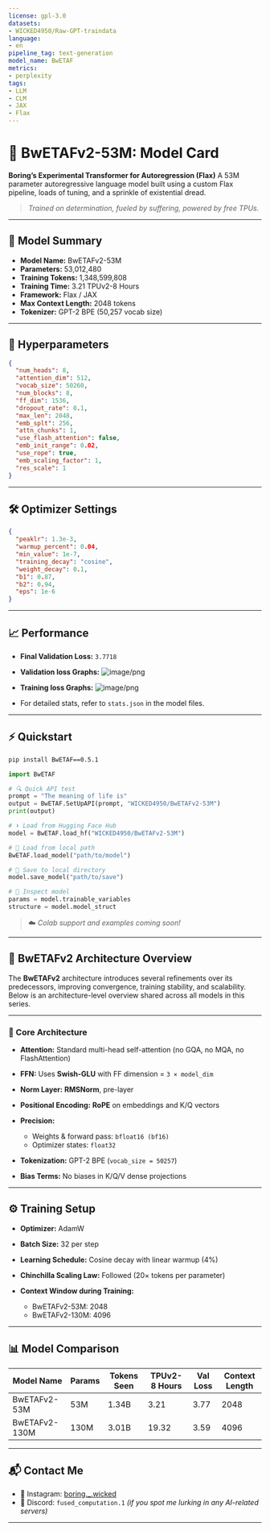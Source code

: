 ```yaml
---
license: gpl-3.0
datasets:
- WICKED4950/Raw-GPT-traindata
language:
- en
pipeline_tag: text-generation
model_name: BwETAF
metrics:
- perplexity
tags:
- LLM
- CLM
- JAX
- Flax
---
```



# 🧾 BwETAFv2-53M: Model Card

**Boring’s Experimental Transformer for Autoregression (Flax)**
A 53M parameter autoregressive language model built using a custom Flax pipeline, loads of tuning, and a sprinkle of existential dread.

> *Trained on determination, fueled by suffering, powered by free TPUs.*

---

## 📌 Model Summary

* **Model Name:** BwETAFv2-53M
* **Parameters:** 53,012,480
* **Training Tokens:** 1,348,599,808
* **Training Time:** 3.21 TPUv2-8 Hours
* **Framework:** Flax / JAX
* **Max Context Length:** 2048 tokens
* **Tokenizer:** GPT-2 BPE (50,257 vocab size)

---

## 🧪 Hyperparameters

```json
{
  "num_heads": 8,
  "attention_dim": 512,
  "vocab_size": 50260,
  "num_blocks": 8,
  "ff_dim": 1536,
  "dropout_rate": 0.1,
  "max_len": 2048,
  "emb_splt": 256,
  "attn_chunks": 1,
  "use_flash_attention": false,
  "emb_init_range": 0.02,
  "use_rope": true,
  "emb_scaling_factor": 1,
  "res_scale": 1
}
```

---

## 🛠 Optimizer Settings

```json
{
  "peaklr": 1.3e-3,
  "warmup_percent": 0.04,
  "min_value": 1e-7,
  "training_decay": "cosine",
  "weight_decay": 0.1,
  "b1": 0.87,
  "b2": 0.94,
  "eps": 1e-6
}
```

---

## 📈 Performance

* **Final Validation Loss:** `3.7718`
* **Validation loss Graphs:**
![image/png](https://cdn-uploads.huggingface.co/production/uploads/661e235e08dd378c818654ad/OjC97QQPE1EDet3_-5nGO.png)

* **Training loss Graphs:**
![image/png](https://cdn-uploads.huggingface.co/production/uploads/661e235e08dd378c818654ad/0GmCepUBrVjpVZ_8u-_5m.png)

* For detailed stats, refer to `stats.json` in the model files.

---

## ⚡ Quickstart

```bash
pip install BwETAF==0.5.1
```

```python
import BwETAF

# 🔍 Quick API test
prompt = "The meaning of life is"
output = BwETAF.SetUpAPI(prompt, "WICKED4950/BwETAFv2-53M")
print(output)

# ⬇️ Load from Hugging Face Hub
model = BwETAF.load_hf("WICKED4950/BwETAFv2-53M")

# 📁 Load from local path
BwETAF.load_model("path/to/model")

# 💾 Save to local directory
model.save_model("path/to/save")

# 🔧 Inspect model
params = model.trainable_variables
structure = model.model_struct
```

> ☁️ *Colab support and examples coming soon!*

---

## 🧠 BwETAFv2 Architecture Overview

The **BwETAFv2** architecture introduces several refinements over its predecessors, improving convergence, training stability, and scalability. Below is an architecture-level overview shared across all models in this series.

---

### 🔩 Core Architecture

* **Attention:** Standard multi-head self-attention (no GQA, no MQA, no FlashAttention)
* **FFN:** Uses **Swish-GLU** with FF dimension = `3 × model_dim`
* **Norm Layer:** **RMSNorm**, pre-layer
* **Positional Encoding:** **RoPE** on embeddings and K/Q vectors
* **Precision:**

  * Weights & forward pass: `bfloat16 (bf16)`
  * Optimizer states: `float32`
* **Tokenization:** GPT-2 BPE (`vocab_size = 50257`)
* **Bias Terms:** No biases in K/Q/V dense projections

---

## ⚙️ Training Setup

* **Optimizer:** AdamW
* **Batch Size:** 32 per step
* **Learning Schedule:** Cosine decay with linear warmup (4%)
* **Chinchilla Scaling Law:** Followed (20× tokens per parameter)
* **Context Window during Training:**

  * BwETAFv2-53M: 2048
  * BwETAFv2-130M: 4096

---

## 📊 Model Comparison

| Model Name    | Params | Tokens Seen | TPUv2-8 Hours | Val Loss | Context Length |
| ------------- | ------ | ----------- | ------------- | -------- | -------------- |
| BwETAFv2-53M  | 53M    | 1.34B       | 3.21          | 3.77     | 2048           |
| BwETAFv2-130M | 130M   | 3.01B       | 19.32         | 3.59     | 4096           |

---

## 📬 Contact Me

* 📸 Instagram: [boring.\_.wicked](https://www.instagram.com/boring._.wicked/)
* 💬 Discord: `fused_computation.1` *(if you spot me lurking in any AI-related servers)*

---
